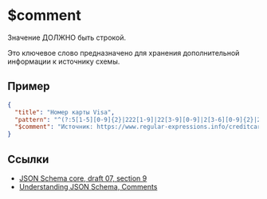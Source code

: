 # $comment
Значение ДОЛЖНО быть строкой.

Это ключевое слово предназначено для хранения дополнительной информации к источнику схемы.

## Пример

```json
{
  "title": "Номер карты Visa",
  "pattern": "^(?:5[1-5][0-9]{2}|222[1-9]|22[3-9][0-9]|2[3-6][0-9]{2}|27[01][0-9]|2720)[0-9]{12}$",
  "$comment": "Источник: https://www.regular-expressions.info/creditcard.html"
}
```

## Ссылки
- [JSON Schema core, draft 07, section 9](https://json-schema.org/draft-07/json-schema-core.html#rfc.section.9)
- [Understanding JSON Schema, Comments](https://json-schema.org/understanding-json-schema/reference/generic.html#comments)
